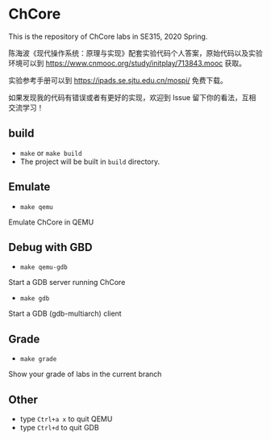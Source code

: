 # ChCore

This is the repository of ChCore labs in SE315, 2020 Spring.

陈海波《现代操作系统：原理与实现》配套实验代码个人答案，原始代码以及实验环境可以到 https://www.cnmooc.org/study/initplay/713843.mooc 获取。

实验参考手册可以到 https://ipads.se.sjtu.edu.cn/mospi/ 免费下载。 

如果发现我的代码有错误或者有更好的实现，欢迎到 Issue 留下你的看法，互相交流学习！

## build 
  - `make` or `make build`
  - The project will be built in `build` directory.

## Emulate
  - `make qemu`

  Emulate ChCore in QEMU

## Debug with GBD

  - `make qemu-gdb`

  Start a GDB server running ChCore
  
  - `make gdb`
  
  Start a GDB (gdb-multiarch) client

## Grade
  - `make grade`
  
  Show your grade of labs in the current branch

## Other
  - type `Ctrl+a x` to quit QEMU
  - type `Ctrl+d` to quit GDB
  
